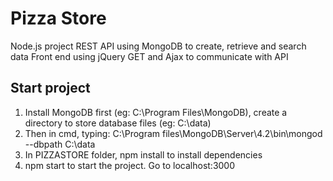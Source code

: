 # Pizza Store
Node.js project REST API using MongoDB to create, retrieve and search data
Front end using jQuery GET and Ajax to communicate with API

## Start project
1. Install MongoDB first (eg: C:\Program Files\MongoDB), create a directory to store database files (eg: C:\data)
2. Then in cmd, typing:
C:\Program files\MongoDB\Server\4.2\bin\mongod --dbpath C:\data
3. In PIZZASTORE folder, npm install to install dependencies
4. npm start to start the project. Go to localhost:3000